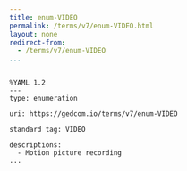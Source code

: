 ```yaml
---
title: enum-VIDEO
permalink: /terms/v7/enum-VIDEO.html
layout: none
redirect-from:
  - /terms/v7/enum-VIDEO
...
```


```

%YAML 1.2
---
type: enumeration

uri: https://gedcom.io/terms/v7/enum-VIDEO

standard tag: VIDEO

descriptions:
  - Motion picture recording
...

```

